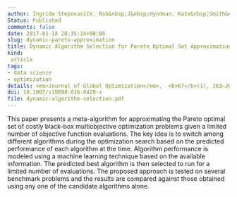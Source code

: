 ```yaml
---
author: Ingrida Steponavičė, Rob&nbsp;J&nbsp;Hyndman, Kate&nbsp;Smith&#8209;Miles, Laura&nbsp;Villanova
Status: Published
comments: false
date: 2017-01-18 20:35:24+00:00
slug: dynamic-pareto-approximation
title: Dynamic Algorithm Selection for Pareto Optimal Set Approximation
kind:
 article
tags:
- data science
- optimization
details: <em>Journal of Global Optimization</em>,  <b>67</b>(1), 263–282
doi: 10.1007/s10898-016-0420-x
file: dynamic-algorithm-selection.pdf
---
```



This paper presents a meta-algorithm for approximating the Pareto optimal set of costly black-box multiobjective optimization problems given a limited number of objective function evaluations. The key idea is to switch among different algorithms during the optimization search based on the predicted performance of each algorithm at the time. Algorithm performance is modeled using a machine learning technique based on the available information. The predicted best algorithm is then selected to run for a limited number of evaluations. The proposed approach is tested on several benchmark problems and the results are compared against those obtained using any one of the candidate algorithms alone.
